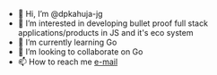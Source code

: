 - 👋 Hi, I’m @dpkahuja-jg
- 👀 I’m interested in developing bullet proof full stack applications/products in JS and it's eco system
- 🌱 I’m currently learning Go
- 💞️ I’m looking to collaborate on Go
- 📫 How to reach me [e-mail](mailto:er.d.ahuja@gmail.com)

<!---
dpkahuja-jg/dpkahuja-jg is a ✨ special ✨ repository because its `README.md` (this file) appears on your GitHub profile.
You can click the Preview link to take a look at your changes.
--->
